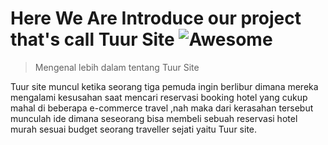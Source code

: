 # Here We Are Introduce our project that's call Tuur Site ![Awesome](https://cdn.rawgit.com/sindresorhus/awesome/d7305f38d29fed78fa85652e3a63e154dd8e8829/media/badge.svg)

> Mengenal lebih dalam tentang Tuur Site

Tuur site muncul ketika seorang tiga pemuda ingin berlibur dimana mereka mengalami kesusahan saat mencari reservasi booking hotel yang cukup mahal di beberapa e-commerce travel ,nah maka dari kerasahan tersebut munculah ide dimana seseorang bisa membeli sebuah reservasi hotel murah sesuai budget seorang traveller sejati yaitu Tuur site.
